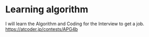 # Learning algorithm
I will learn the Algorithm and Coding for the Interview to get a job.
https://atcoder.jp/contests/APG4b

